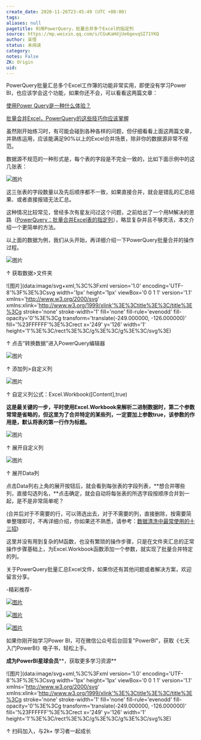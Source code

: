 ```yaml
---
create_date: 2020-11-26T23:45:49 (UTC +08:00)
tags: 
aliases: null
pagetitle: 利用PowerQuery，批量合并多个Excel的指定列
source: https://mp.weixin.qq.com/s/CGuKaHdjUe6gevqSI71YKQ
author: 采悟
status: 未阅读
category: 
notes: False
ZK: Origin
uid: 
---
```


PowerQuery批量汇总多个Excel工作簿的功能非常实用，即使没有学习Power BI，也应该学会这个功能，如果你还不会，可以看看这两篇文章：

[使用Power Query是一种什么体验？](http://mp.weixin.qq.com/s?__biz=MzA4MzQwMjY4MA==&mid=2484067120&idx=1&sn=4188548c00910c7e9fd1cb5c2d5f8880&chksm=8e0c71e7b97bf8f135ea0bc07fff83152b9cf0ecc24b504eff1f999d92b65b58d0a4939c2c84&scene=21#wechat_redirect)  

[批量合并Excel，PowerQuery的这些技巧你应该掌握](http://mp.weixin.qq.com/s?__biz=MzA4MzQwMjY4MA==&mid=2484070803&idx=1&sn=826d571e4133872ff3bedb4ad4d524f9&chksm=8e0c4344b97bca5281787e9a0cf1a3f2571227316537b1ba7069c5bf5f600d4a4249cfc18932&scene=21#wechat_redirect)  

虽然刚开始练习时，有可能会碰到各种各样的问题，但仔细看看上面这两篇文章，并熟练运用，应该能满足90%以上的Excel合并场景，除非你的数据源非常不规范。  

数据源不规范的一种形式是，每个表的字段是不完全一致的，比如下面示例中的这几张表：  

![图片](https://mmbiz.qpic.cn/mmbiz_jpg/aHEbZtANQJOMtH0lCwDNibY6eFMNJRb6VggCR9qNfQDIiczeXEK6oleuJfSV72TJH9Vn8odeHkt3gqB8D9UvjOzQ/640?wx_fmt=jpeg&wxfrom=5&wx_lazy=1&wx_co=1)

这三张表的字段数量以及先后顺序都不一致，如果直接合并，就会是错乱的汇总结果、或者直接报错无法汇总。

这种情况比较常见，曾经多次有星友问过这个问题，之前给出了一个用M解决的思路（[PowerQuery：批量合并Excel表的指定列](http://mp.weixin.qq.com/s?__biz=MzA4MzQwMjY4MA==&mid=2484068880&idx=1&sn=2267bb651cdf93cf25bad76c31d685ac&chksm=8e0c48c7b97bc1d14df21a8360a9c43fd95d14bcec42a61c9529b382aad6d53c1d0821cf5871&scene=21#wechat_redirect)），略显复杂并且不够灵活，本文介绍一个更简单的方法。

以上面的数据为例，我们从头开始，再详细介绍一下PowerQuery批量合并的操作过程。

![图片](https://mmbiz.qpic.cn/mmbiz_png/aHEbZtANQJP8VjcxLFjQCpHWQPLjmlhlxWUdicuMbtQgMBkpzNskSumpttWAhicSpwLibt4jj69RbpXwF8BbvAVaA/640?wx_fmt=png&wxfrom=5&wx_lazy=1&wx_co=1)

↑ 获取数据>文件夹

![图片](data:image/svg+xml,%3C%3Fxml version='1.0' encoding='UTF-8'%3F%3E%3Csvg width='1px' height='1px' viewBox='0 0 1 1' version='1.1' xmlns='http://www.w3.org/2000/svg' xmlns:xlink='http://www.w3.org/1999/xlink'%3E%3Ctitle%3E%3C/title%3E%3Cg stroke='none' stroke-width='1' fill='none' fill-rule='evenodd' fill-opacity='0'%3E%3Cg transform='translate(-249.000000, -126.000000)' fill='%23FFFFFF'%3E%3Crect x='249' y='126' width='1' height='1'%3E%3C/rect%3E%3C/g%3E%3C/g%3E%3C/svg%3E)

↑ 点击“转换数据”进入PowerQuery编辑器

![图片](https://mmbiz.qpic.cn/mmbiz_png/aHEbZtANQJP8VjcxLFjQCpHWQPLjmlhlFsVEv3aaxwc0EMWjmted1YDN1R8Qu4sv5htiaGPIJV346Y2cpeb28KQ/640?wx_fmt=png&wxfrom=5&wx_lazy=1&wx_co=1)

↑ 添加列>自定义列

![图片](https://mmbiz.qpic.cn/mmbiz_png/aHEbZtANQJP8VjcxLFjQCpHWQPLjmlhlfgzQ2fI6gfAsCu0E2csWds2mIk8JLFwKR7YwZJlRnTjmL5RibQWq8Wg/640?wx_fmt=png&wxfrom=5&wx_lazy=1&wx_co=1)

↑ 自定义列公式：Excel.Workbook(\[Content\],true)

**这是最关键的一步，平时使用Excel.Workbook来解析二进制数据时，第二个参数常常是省略的，但这里为了合并特定的某些列，一定要加上参数true，该参数的作用是，默认将表的第一行作为标题。**

![图片](https://mmbiz.qpic.cn/mmbiz_png/aHEbZtANQJP8VjcxLFjQCpHWQPLjmlhlvwWZ0wpjMK34K2icvoNrWqQFt7KNibaVErjd44E4kvnu4dFRV0lPqEYQ/640?wx_fmt=png&wxfrom=5&wx_lazy=1&wx_co=1)

↑ 展开自定义列

![图片](https://mmbiz.qpic.cn/mmbiz_png/aHEbZtANQJP8VjcxLFjQCpHWQPLjmlhleD95pxyV7ibqwHrSciaqcib9ZI2aFuvDDNCfa53e6S9eWJ8jPvH6MIXDg/640?wx_fmt=png&wxfrom=5&wx_lazy=1&wx_co=1)

↑ 展开Data列

点击Data列右上角的展开按钮后，就会看到每张表的字段列表，**想合并哪些列，直接勾选列名，**点击确定，就会自动将每张表的所选字段按顺序合并到一起，是不是非常简单呢？

(合并后对于不需要的行，可以筛选出去，对于不需要的列，直接删除，按需要简单整理即可，不再详细介绍，你如果还不熟悉，请参考：[数据清洗中最常使用的十三招](http://mp.weixin.qq.com/s?__biz=MzA4MzQwMjY4MA==&mid=2484067158&idx=1&sn=4ad955112df2f40a93b684ed9147f26e&chksm=8e0c7181b97bf89777ae3d9de929867745edcbbfe1f2b396761c0cec716b86ee31e439279add&scene=21#wechat_redirect))

这里并没有用到复杂的M函数，也没有繁琐的操作步骤，只是在文件夹汇总的正常操作步骤基础上，为Excel.Workbook函数添加一个参数，就实现了批量合并特定的列。

关于PowerQuery批量汇总Excel文件，如果你还有其他问题或者解决方案，欢迎留言分享。

\-精彩推荐-

[![图片](https://mmbiz.qpic.cn/mmbiz_jpg/aHEbZtANQJP8Cvmfx7v8oUqdoQaMmuDAG2GibhzIydz7aGIyMr9drbJx6vevzfXib5D6NFtuR4Qu3TVQibQRqrVWg/640?wx_fmt=jpeg&wxfrom=5&wx_lazy=1&wx_co=1)](http://mp.weixin.qq.com/s?__biz=MzA4MzQwMjY4MA==&mid=2484072121&idx=1&sn=4b6b96811e263c4079f606cfab14976f&chksm=8e0c446eb97bcd7876ffa2d5bb5feae5c175353d1e957b72ae3732ad67c89a6f9f42c61af833&scene=21#wechat_redirect)

[![图片](https://mmbiz.qpic.cn/mmbiz_jpg/aHEbZtANQJMst6LMfyIX5sg2QmEtLfjxR5h1x8nrN7ibw97H9HjLSB59iaf2JLMtwY8OUcKiacK35ybYfpaoVNuGQ/640?wx_fmt=jpeg&wxfrom=5&wx_lazy=1&wx_co=1)](http://mp.weixin.qq.com/s?__biz=MzA4MzQwMjY4MA==&mid=2484071399&idx=1&sn=44b4ba20c1cbe657f77b6c8d144b2b30&chksm=8e0c4130b97bc826d87746723f940404ce82ac9ebb38572bbfb1a89d7a48aaa750dffd92a28d&scene=21#wechat_redirect)

[![图片](https://mmbiz.qpic.cn/mmbiz_jpg/aHEbZtANQJNCQ4pzSiaQOMPia6kNbbF0gtHORfNDsk1ibQ1luXtyibbDsnnwJXvdSpKwfPlcJCZSlvWYOK6p6VGeqw/640?wx_fmt=jpeg&wxfrom=5&wx_lazy=1&wx_co=1)](http://mp.weixin.qq.com/s?__biz=MzA4MzQwMjY4MA==&mid=2484070526&idx=1&sn=fd4131317654df2ee7619cfc58e2987c&chksm=8e0c42a9b97bcbbff556f8cb013259a7981c0847d4ea656d63af3a438af3aa33a38974d7145a&scene=21#wechat_redirect)

如果你刚开始学习Power BI，可在微信公众号后台回复"PowerBI"，获取《七天入门PowerBI》电子书，轻松上手。

**成为PowerBI星球会员****，获取更多学习资源**

![图片](data:image/svg+xml,%3C%3Fxml version='1.0' encoding='UTF-8'%3F%3E%3Csvg width='1px' height='1px' viewBox='0 0 1 1' version='1.1' xmlns='http://www.w3.org/2000/svg' xmlns:xlink='http://www.w3.org/1999/xlink'%3E%3Ctitle%3E%3C/title%3E%3Cg stroke='none' stroke-width='1' fill='none' fill-rule='evenodd' fill-opacity='0'%3E%3Cg transform='translate(-249.000000, -126.000000)' fill='%23FFFFFF'%3E%3Crect x='249' y='126' width='1' height='1'%3E%3C/rect%3E%3C/g%3E%3C/g%3E%3C/svg%3E)

↑ 扫码加入，与2k+ 学习者一起成长
